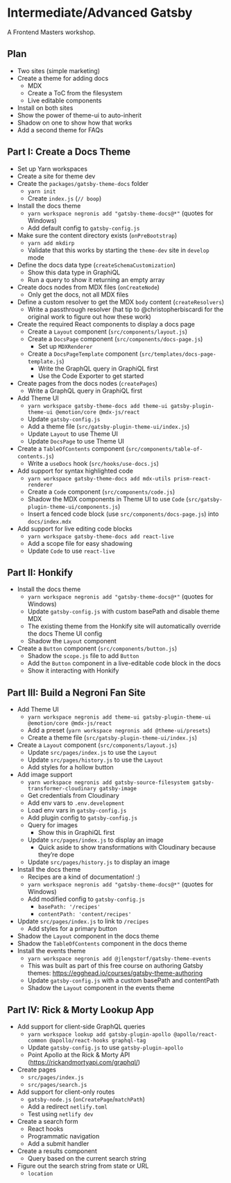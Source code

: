 # Intermediate/Advanced Gatsby

A Frontend Masters workshop.

## Plan

- Two sites (simple marketing)
- Create a theme for adding docs
  - MDX
  - Create a ToC from the filesystem
  - Live editable components
- Install on both sites
- Show the power of theme-ui to auto-inherit
- Shadow on one to show how that works
- Add a second theme for FAQs

## Part I: Create a Docs Theme

- Set up Yarn workspaces
- Create a site for theme dev
- Create the `packages/gatsby-theme-docs` folder
  - `yarn init`
  - Create `index.js` (`// boop`)
- Install the docs theme
  - `yarn workspace negronis add "gatsby-theme-docs@*"` (quotes for Windows)
  - Add default config to `gatsby-config.js`
- Make sure the content directory exists (`onPreBootstrap`)
  - `yarn add mkdirp`
  - Validate that this works by starting the `theme-dev` site in `develop` mode
- Define the docs data type (`createSchemaCustomization`)
  - Show this data type in GraphiQL
  - Run a query to show it returning an empty array
- Create docs nodes from MDX files (`onCreateNode`)
  - Only get the docs, not all MDX files
- Define a custom resolver to get the MDX `body` content (`createResolvers`)
  - Write a passthrough resolver (hat tip to @christopherbiscardi for the original work to figure out how these work)
- Create the required React components to display a docs page
  - Create a `Layout` component (`src/components/layout.js`)
  - Create a `DocsPage` component (`src/components/docs-page.js`)
    - Set up `MDXRenderer`
  - Create a `DocsPageTemplate` component (`src/templates/docs-page-template.js`)
    - Write the GraphQL query in GraphiQL first
    - Use the Code Exporter to get started
- Create pages from the docs nodes (`createPages`)
  - Write a GraphQL query in GraphiQL first
- Add Theme UI
  - `yarn workspace gatsby-theme-docs add theme-ui gatsby-plugin-theme-ui @emotion/core @mdx-js/react`
  - Update `gatsby-config.js`
  - Add a theme file (`src/gatsby-plugin-theme-ui/index.js`)
  - Update `Layout` to use Theme UI
  - Update `DocsPage` to use Theme UI
- Create a `TableOfContents` component (`src/components/table-of-contents.js`)
  - Write a `useDocs` hook (`src/hooks/use-docs.js`)
- Add support for syntax highlighted code
  - `yarn workspace gatsby-theme-docs add mdx-utils prism-react-renderer`
  - Create a `Code` component (`src/components/code.js`)
  - Shadow the MDX components in Theme UI to use `Code` (`src/gatsby-plugin-theme-ui/components.js`)
  - Insert a fenced code block (use `src/components/docs-page.js`) into `docs/index.mdx`
- Add support for live editing code blocks
  - `yarn workspace gatsby-theme-docs add react-live`
  - Add a scope file for easy shadowing
  - Update `Code` to use `react-live`

## Part II: Honkify

- Install the docs theme
  - `yarn workspace negronis add "gatsby-theme-docs@*"` (quotes for Windows)
  - Update `gatsby-config.js` with custom basePath and disable theme MDX
  - The existing theme from the Honkify site will automatically override the docs Theme UI config
  - Shadow the `Layout` component
- Create a `Button` component (`src/components/button.js`)
  - Shadow the `scope.js` file to add `Button`
  - Add the `Button` component in a live-editable code block in the docs
  - Show it interacting with Honkify

## Part III: Build a Negroni Fan Site

- Add Theme UI
  - `yarn workspace negronis add theme-ui gatsby-plugin-theme-ui @emotion/core @mdx-js/react`
  - Add a preset (`yarn workspace negronis add @theme-ui/presets`)
  - Create a theme file (`src/gatsby-plugin-theme-ui/index.js`)
- Create a `Layout` component (`src/components/layout.js`)
  - Update `src/pages/index.js` to use the `Layout`
  - Update `src/pages/history.js` to use the `Layout`
  - Add styles for a hollow button
- Add image support
  - `yarn workspace negronis add gatsby-source-filesystem gatsby-transformer-cloudinary gatsby-image`
  - Get credentials from Cloudinary
  - Add env vars to `.env.development`
  - Load env vars in `gatsby-config.js`
  - Add plugin config to `gatsby-config.js`
  - Query for images
    - Show this in GraphiQL first
  - Update `src/pages/index.js` to display an image
    - Quick aside to show transformations with Cloudinary because they’re dope
  - Update `src/pages/history.js` to display an image
- Install the docs theme
  - Recipes are a kind of documentation! :)
  - `yarn workspace negronis add "gatsby-theme-docs@*"` (quotes for Windows)
  - Add modified config to `gatsby-config.js`
    - `basePath: '/recipes'`
    - `contentPath: 'content/recipes'`
- Update `src/pages/index.js` to link to `/recipes`
  - Add styles for a primary button
- Shadow the `Layout` component in the docs theme
- Shadow the `TableOfContents` component in the docs theme
- Install the events theme
  - `yarn workspace negronis add @jlengstorf/gatsby-theme-events`
  - This was built as part of this free course on authoring Gatsby themes: https://egghead.io/courses/gatsby-theme-authoring
  - Update `gatsby-config.js` with a custom basePath and contentPath
  - Shadow the `Layout` component in the events theme

## Part IV: Rick & Morty Lookup App

- Add support for client-side GraphQL queries
  - `yarn workspace lookup add gatsby-plugin-apollo @apollo/react-common @apollo/react-hooks graphql-tag`
  - Update `gatsby-config.js` to use `gatsby-plugin-apollo`
  - Point Apollo at the Rick & Morty API (https://rickandmortyapi.com/graphql/)
- Create pages
  - `src/pages/index.js`
  - `src/pages/search.js`
- Add support for client-only routes
  - `gatsby-node.js` (`onCreatePage`/`matchPath`)
  - Add a redirect `netlify.toml`
  - Test using `netlify dev`
- Create a search form
  - React hooks
  - Programmatic navigation
  - Add a submit handler
- Create a results component
  - Query based on the current search string
- Figure out the search string from state or URL
  - `location`

